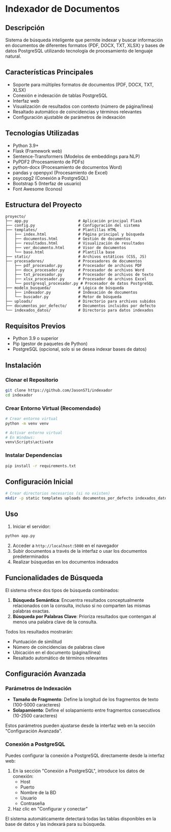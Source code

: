# Indexador de Documentos

## Descripción
Sistema de búsqueda inteligente que permite indexar y buscar información en documentos de diferentes formatos (PDF, DOCX, TXT, XLSX) y bases de datos PostgreSQL utilizando tecnología de procesamiento de lenguaje natural.

## Características Principales
- Soporte para múltiples formatos de documentos (PDF, DOCX, TXT, XLSX)
- Conexión e indexación de tablas PostgreSQL
- Interfaz web
- Visualización de resultados con contexto (número de página/línea)
- Resaltado automático de coincidencias y términos relevantes
- Configuración ajustable de parámetros de indexación

## Tecnologías Utilizadas
- Python 3.9+
- Flask (Framework web)
- Sentence-Transformers (Modelos de embeddings para NLP)
- PyPDF2 (Procesamiento de PDFs)
- python-docx (Procesamiento de documentos Word)
- pandas y openpyxl (Procesamiento de Excel)
- psycopg2 (Conexión a PostgreSQL)
- Bootstrap 5 (Interfaz de usuario)
- Font Awesome (Iconos)

## Estructura del Proyecto
```
proyecto/
├── app.py                      # Aplicación principal Flask
├── config.py                   # Configuración del sistema
├── templates/                  # Plantillas HTML
│   ├── index.html              # Página principal y búsqueda
│   ├── documentos.html         # Gestión de documentos
│   ├── resultados.html         # Visualización de resultados
│   ├── ver_documento.html      # Visor de documentos
│   └── base.html               # Plantilla base
├── static/                     # Archivos estáticos (CSS, JS)
├── procesadores/               # Procesadores de documentos
│   ├── pdf_procesador.py       # Procesador de archivos PDF
│   ├── docx_procesador.py      # Procesador de archivos Word
│   ├── txt_procesador.py       # Procesador de archivos de texto
│   ├── xlsx_procesador.py      # Procesador de archivos Excel
│   └── postgresql_procesador.py # Procesador de datos PostgreSQL
├── modelo_busqueda/            # Lógica de búsqueda
│   ├── indexador.py            # Indexación de documentos
│   └── buscador.py             # Motor de búsqueda
├── uploads/                    # Directorio para archivos subidos
├── documentos_por_defecto/     # Documentos incluidos por defecto
└── indexados_datos/            # Directorio para datos indexados
```
## Requisitos Previos
- Python 3.9 o superior
- Pip (gestor de paquetes de Python)
- PostgreSQL (opcional, solo si se desea indexar bases de datos)

## Instalación

### Clonar el Repositorio
```bash
git clone https://github.com/JasonS71/indexador
cd indexador
```

### Crear Entorno Virtual (Recomendado)
```bash
# Crear entorno virtual
python -m venv venv

# Activar entorno virtual
# En Windows:
venv\Scripts\activate
```

### Instalar Dependencias
```bash
pip install -r requirements.txt
```

## Configuración Inicial
```bash
# Crear directorios necesarios (si no existen)
mkdir -p static templates uploads documentos_por_defecto indexados_datos
```

## Uso
1. Iniciar el servidor:
```bash
python app.py
```
2. Acceder a `http://localhost:5000` en el navegador
3. Subir documentos a través de la interfaz o usar los documentos predeterminados
4. Realizar búsquedas en los documentos indexados

## Funcionalidades de Búsqueda
El sistema ofrece dos tipos de búsqueda combinados:
1. **Búsqueda Semántica**: Encuentra resultados conceptualmente relacionados con la consulta, incluso si no comparten las mismas palabras exactas.
2. **Búsqueda por Palabras Clave**: Prioriza resultados que contengan al menos una palabra clave de la consulta.

Todos los resultados mostrarán:
- Puntuación de similitud
- Número de coincidencias de palabras clave
- Ubicación en el documento (página/línea)
- Resaltado automático de términos relevantes

## Configuración Avanzada
### Parámetros de Indexación
- **Tamaño de Fragmento**: Define la longitud de los fragmentos de texto (100-5000 caracteres)
- **Solapamiento**: Define el solapamiento entre fragmentos consecutivos (10-2500 caracteres)

Estos parámetros pueden ajustarse desde la interfaz web en la sección "Configuración Avanzada".

### Conexión a PostgreSQL
Puedes configurar la conexión a PostgreSQL directamente desde la interfaz web:
1. En la sección "Conexión a PostgreSQL", introduce los datos de conexión:
   - Host
   - Puerto
   - Nombre de la BD
   - Usuario
   - Contraseña
2. Haz clic en "Configurar y conectar"

El sistema automáticamente detectará todas las tablas disponibles en la base de datos y las indexará para su búsqueda.

